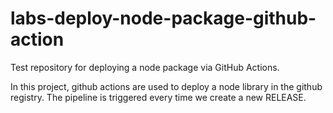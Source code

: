 # labs-deploy-node-package-github-action
Test repository for deploying a node package via GitHub Actions.

In this project, github actions are used to deploy a node library in the github registry. The pipeline is triggered every time we create a new RELEASE.
